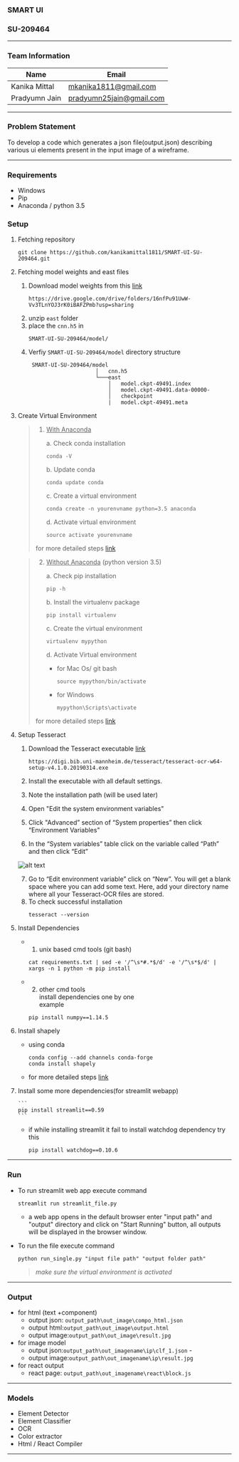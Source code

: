 ### SMART UI

### SU-209464

---

### Team Information


| Name | Email |
| - | - |
| Kanika Mittal | mkanika1811@gmail.com |
| Pradyumn Jain | pradyumn25jain@gmail.com |

---

### Problem Statement

To develop a code which generates a json file(output.json) describing various ui elements present in the input image of a wireframe.

---

### Requirements

* Windows 
* Pip
* Anaconda / python 3.5

### Setup

1. Fetching repository
    ```
    git clone https://github.com/kanikamittal1811/SMART-UI-SU-209464.git
    ```
2. Fetching model weights and east files
   1. Download model weights from this [link](https://drive.google.com/drive/folders/16nfPu91UwW-Vv3TLnYOJ3rK0iBAFZPmb?usp=sharing) 
      ```
      https://drive.google.com/drive/folders/16nfPu91UwW-Vv3TLnYOJ3rK0iBAFZPmb?usp=sharing
      ```
   2. unzip `east` folder
   3. place the `cnn.h5` in 
      ```
      SMART-UI-SU-209464/model/
      ``` 
   4. Verfiy `SMART-UI-SU-209464/model` directory structure
      ```
       SMART-UI-SU-209464/model
                           │   cnn.h5
                           └───east
                               │   model.ckpt-49491.index
                               │   model.ckpt-49491.data-00000-
                               │   checkpoint
                               |   model.ckpt-49491.meta
      ```
   
3. Create Virtual Environment

    > 1. <ins>With Anaconda</ins>
    >
    >     a. Check conda installation
    >
    >     ```
    >     conda -V
    >     ```
    >     b. Update conda
    >     ```
    >     conda update conda
    >     ```
    >     c. Create a virtual environment 
    >
    >     ```
    >     conda create -n yourenvname python=3.5 anaconda
    >     ```
    >     d. Activate virtual environment 
    >
    >     ```
    >     source activate yourenvname
    >     ```
    > for more detailed steps [link](https://uoa-eresearch.github.io/eresearch-cookbook/recipe/2014/11/20/conda/)

    > 2. <ins>Without Anaconda</ins> (python version 3.5)
    >
    >     a. Check pip installation
    >
    >     ```
    >     pip -h
    >     ```
    >     b. Install the virtualenv package 
    >
    >     ```
    >     pip install virtualenv
    >     ```
    >     c. Create the virtual environment
    >
    >     ```
    >     virtualenv mypython
    >     ```
    >     d. Activate Virtual environment
    >     - for Mac Os/ git bash 
    >
    >       ```
    >       source mypython/bin/activate
    >       ```
    >     - for Windows 
    >
    >       ```
    >       mypython\Scripts\activate
    >       ```
    >
    > for more detailed steps [link](https://uoa-eresearch.github.io/eresearch-cookbook/recipe/2014/11/26/python-virtual-env/)
    
4. Setup Tesseract
    1. Download the Tesseract executable [link](https://digi.bib.uni-mannheim.de/tesseract/tesseract-ocr-w64-setup-v4.1.0.20190314.exe)
        ```
        https://digi.bib.uni-mannheim.de/tesseract/tesseract-ocr-w64-setup-v4.1.0.20190314.exe
        ```
        
    2. Install the executable with all default settings.
    3. Note the installation path (will be used later)
    4. Open "Edit the system environment variables"
    5. Click "Advanced” section of “System properties” then click “Environment Variables"
    6. In the “System variables” table click on the variable called “Path” and then click “Edit” 
    
    ![alt text](https://miro.medium.com/max/2400/1*_sHl5FSnvjZcBj5E7C_pgQ.png)
    
    7. Go to “Edit environment variable” click on “New”. You will get a blank space where you can add some text. Here, add your directory name where all your Tesseract-OCR files        are stored.
    8. To check successful installation
        ```
        tesseract --version
        ```
    
5. Install Dependencies 
   - 1. unix based cmd tools (git bash)
      ```
      cat requirements.txt | sed -e '/^\s*#.*$/d' -e '/^\s*$/d' | xargs -n 1 python -m pip install
      ```
   - 2. other cmd tools
      <br> install dependencies one by one 
      <br> example
      ```
      pip install numpy==1.14.5
      ```
 6. Install shapely
    - using conda
        ```
        conda config --add channels conda-forge
        conda install shapely
        ```
    - for more detailed steps [link](https://towardsdatascience.com/install-shapely-on-windows-72b6581bb46c)
    
 7. Install some more dependencies(for streamlit webapp)
    
        ```
        pip install streamlit==0.59
        ```
        
    - if while installing streamlit it fail to install watchdog dependency try this
        ```
        pip install watchdog==0.10.6
        ```   
---

### Run
* To run streamlit web app execute command
  ```
  streamlit run streamlit_file.py
  ```
  - a web app opens in the default browser enter "input path" and "output" directory and click on "Start Running" button, all outputs will be displayed in the browser window.

* To run the file execute command 
  ```
  python run_single.py "input file path" "output folder path"
  ```

  > *make sure the virtual environment is activated*

---

### Output

* for html (text +component) 
    - output json: `output_path\out_image\compo_html.json` 
    - output html:`output_path\out_image\output.html` 
    - output image:`output_path\out_image\result.jpg`
* for image model 
    - output json:`output_path\out_imagename\ip\clf_1.json` -
    - output image:`output_path\out_imagename\ip\result.jpg`
* for react output 
    - react page: `output_path\out_imagename\react\block.js`

---

### Models

* Element Detector
* Element Classifier
* OCR
* Color extractor
* Html / React Compiler

---
